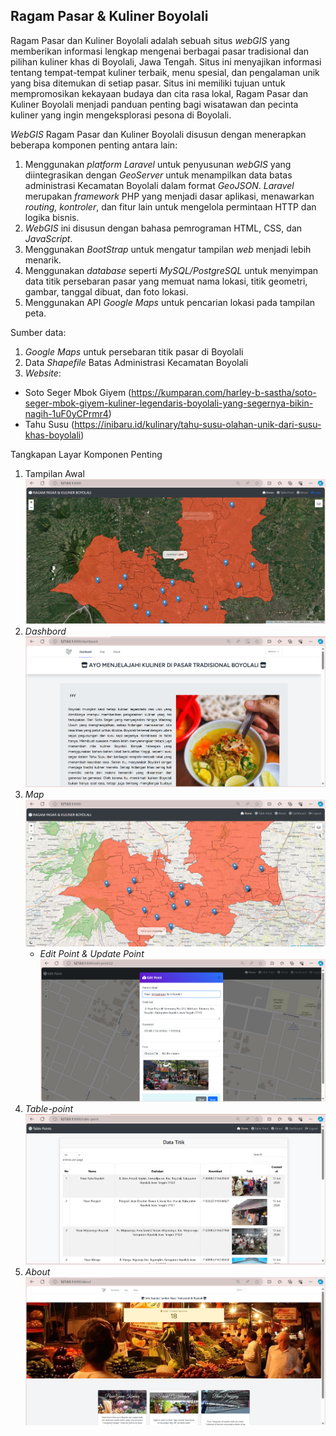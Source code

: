 ## Ragam Pasar & Kuliner Boyolali

Ragam Pasar dan Kuliner Boyolali adalah sebuah situs *webGIS* yang memberikan informasi lengkap mengenai berbagai pasar tradisional dan pilihan kuliner khas di Boyolali, Jawa Tengah. Situs ini menyajikan informasi tentang tempat-tempat kuliner terbaik, menu spesial, dan pengalaman unik yang bisa ditemukan di setiap pasar. Situs ini memiliki tujuan untuk mempromosikan kekayaan budaya dan cita rasa lokal, Ragam Pasar dan Kuliner Boyolali menjadi panduan penting bagi wisatawan dan pecinta kuliner yang ingin mengeksplorasi pesona di Boyolali.

*WebGIS* Ragam Pasar dan Kuliner Boyolali disusun dengan menerapkan beberapa komponen penting antara lain:
1. Menggunakan *platform Laravel* untuk penyusunan *webGIS* yang diintegrasikan dengan *GeoServer* untuk menampilkan data batas administrasi Kecamatan Boyolali dalam format *GeoJSON*.  *Laravel* merupakan *framework* PHP yang menjadi dasar aplikasi, menawarkan *routing, kontroler*, dan fitur lain untuk mengelola permintaan HTTP dan logika bisnis.
2. *WebGIS* ini disusun dengan bahasa pemrograman HTML, CSS, dan *JavaScript*.
3. Menggunakan *BootStrap* untuk mengatur tampilan *web* menjadi lebih menarik.
4. Menggunakan *database* seperti *MySQL/PostgreSQL* untuk menyimpan data titik persebaran pasar yang memuat nama lokasi, titik geometri, gambar, tanggal dibuat, dan foto lokasi.
5. Menggunakan API *Google Maps* untuk pencarian lokasi pada tampilan peta.

Sumber data:
1. *Google Maps* untuk persebaran titik pasar di Boyolali
2. Data *Shapefile* Batas Administrasi Kecamatan Boyolali
3. *Website*:
- Soto Seger Mbok Giyem (https://kumparan.com/harley-b-sastha/soto-seger-mbok-giyem-kuliner-legendaris-boyolali-yang-segernya-bikin-nagih-1uF0yCPrmr4)
- Tahu Susu (https://inibaru.id/kulinary/tahu-susu-olahan-unik-dari-susu-khas-boyolali)

Tangkapan Layar Komponen Penting

1. Tampilan Awal
    ![alt text](image-7.png)
2. *Dashbord*
    ![alt text](image-1.png)
3. *Map*
    ![alt text](image-6.png)
    - *Edit Point & Update Point*
        ![alt text](image-3.png)
4. *Table-point*
    ![alt text](image-4.png)
5. *About*
    ![alt text](image-5.png)
